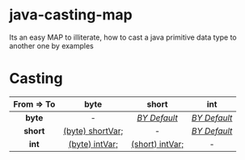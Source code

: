 # java-casting-map
Its an easy MAP to illiterate, how to cast a java primitive data type to another one by examples  



Casting 
============


|From => To |       **byte**        |       **short**       |   **int**     |  
|:---------:|:---------------------:|:---------------------:|:-------------:|
| **byte**  | -                     | [*BY Default*][01]      | [*BY Default*][02]    |
| **short** | [(byte) shortVar;][10] | -                     | [*BY Default*][02]    |
| **int**   | [(byte) intVar;][20]   | [(short) intVar;][21] | -     |

[01]: https://www.url.com/
[02]: https://www.url.com/

[10]: https://www.url.com/
[02]: https://www.url.com/

[20]: https://www.url.com/
[21]: https://www.url.com/



